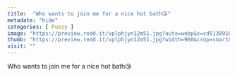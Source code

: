 ```yaml
---
title:  "Who wants to join me for a nice hot bath😘"
metadate: "hide"
categories: [ Pussy ]
image: "https://preview.redd.it/vplphjyn12m51.jpg?auto=webp&s=cd5138918dc213ab5714bf51cf623b75b4e23e19"
thumb: "https://preview.redd.it/vplphjyn12m51.jpg?width=960&crop=smart&auto=webp&s=39712b5c405d3ca0218baa914308f5dde1d0c011"
visit: ""
---
```

Who wants to join me for a nice hot bath😘
